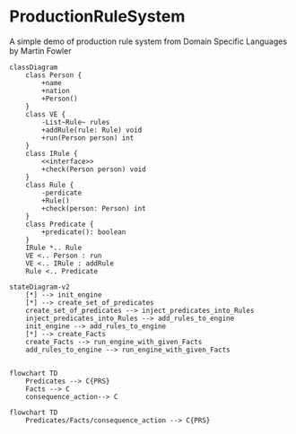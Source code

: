 # ProductionRuleSystem
A simple demo of production rule system from Domain Specific Languages by Martin Fowler

```mermaid
classDiagram
    class Person {
        +name
        +nation
        +Person()
    }
    class VE {
        -List~Rule~ rules
        +addRule(rule: Rule) void
        +run(Person person) int
    }
    class IRule {
        <<interface>>
        +check(Person person) void
    }
    class Rule {
        -perdicate
        +Rule()
        +check(person: Person) int
    }
    class Predicate {
        +predicate(): boolean
    }
    IRule *.. Rule
    VE <.. Person : run
    VE <.. IRule : addRule
    Rule <.. Predicate
``` 



```mermaid
stateDiagram-v2
    [*] --> init_engine
    [*] --> create_set_of_predicates
    create_set_of_predicates --> inject_predicates_into_Rules
    inject_predicates_into_Rules --> add_rules_to_engine
    init_engine --> add_rules_to_engine
    [*] --> create_Facts
    create_Facts --> run_engine_with_given_Facts
    add_rules_to_engine --> run_engine_with_given_Facts
    
``` 


```mermaid
flowchart TD
    Predicates --> C{PRS}
    Facts --> C
    consequence_action--> C
```

```mermaid
flowchart TD
    Predicates/Facts/consequence_action --> C{PRS}
```
    
